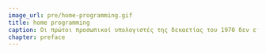 ```yaml
---
image_url: pre/home-programming.gif
title: home programming
caption: Οι πρώτοι προσωπικοί υπολογιστές της δεκαετίας του 1970 δεν είχαν κάποιο γραφικό περιβάλλον για το λειτουργικό σύστημα, αντίθετα είχαν γραμμή εντολών καθώς και έναν μεταγλωττιστή (compiler) ως βασική διάδραση με τον χρήστη, με αποτέλεσμα μια ολόκληρη γενιά που μεγάλωσε με αυτούς τους υπολογιστές να έχει αποκτήσει μεγάλη οικειότητα με τις γλώσσες προγραμματισμού.
chapter: preface
---
```

